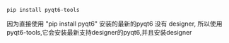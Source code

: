 ```shell
pip install pyqt6-tools
```

因为直接使用 "pip install pyqt6" 安装的最新的pyqt6 没有 designer, 所以使用pyqt6-tools,它会安装最新支持designer的pyqt6,并且安装designer